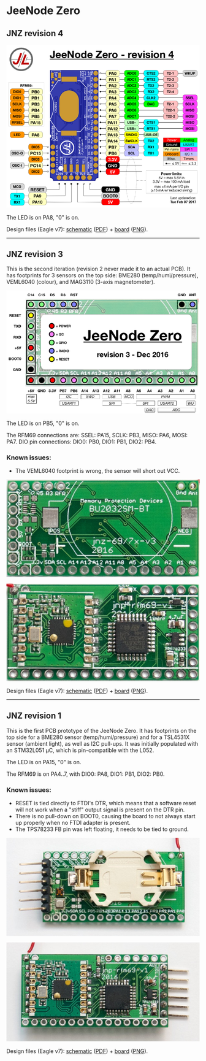 # JeeNode Zero

## JNZ revision 4

![](jnz-rev4-pinout.png)

The LED is on PA8, "0" is on.

Design files (Eagle v7): [schematic](jnz-rev4.sch) ([PDF](jnz-rev4.pdf)) +
[board](jnz-rev4.brd) ([PNG](jnz-rev4.png)).

----

## JNZ revision 3

This is the second iteration (revision 2 never made it to an actual PCB). It has
footprints for 3 sensors on the top side: BME280 (temp/humi/pressure), VEML6040 (colour), and MAG3110
(3-axis magnetometer).

![](jnz-rev3-pinout.png)

The LED is on PB5, "0" is on.

The RFM69 connections are: SSEL: PA15, SCLK: PB3, MISO: PA6, MOSI: PA7.
DIO pin connections: DIO0: PB0, DIO1: PB1, DIO2: PB4.

### Known issues:

* The VEML6040 footprint is wrong, the sensor will short out VCC.

![](jnz-rev3-top.jpg)

![](jnz-rev3-bottom.jpg)

Design files (Eagle v7): [schematic](jnz-rev3.sch) ([PDF](jnz-rev3.pdf)) +
[board](jnz-rev3.brd) ([PNG](jnz-rev3.png)).

----

## JNZ revision 1

This is the first PCB prototype of the JeeNode Zero. It has footprints on the
top side for a BME280 sensor (temp/humi/pressure) and for a TSL4531X sensor
(ambient light), as well as I2C pull-ups.  It was initially populated with an
STM32L051 µC, which is pin-compatible with the L052.

The LED is on PA15, "0" is on.

The RFM69 is on PA4..7, with DIO0: PA8, DIO1: PB1, DIO2: PB0.

### Known issues:

* RESET is tied directly to FTDI's DTR, which means that a software reset will
  not work when a "stiff" output signal is present on the DTR pin.
* There is no pull-down on BOOT0, causing the board to not always start up
  properly when no FTDI adapter is present.
* The TPS78233 FB pin was left floating, it needs to be tied to ground.

![](jnz-rev1-top.jpg)

![](jnz-rev1-bottom.jpg)

Design files (Eagle v7): [schematic](jnz-rev1.sch) ([PDF](jnz-rev1.pdf)) +
[board](jnz-rev1.brd) ([PNG](jnz-rev1.png)).

